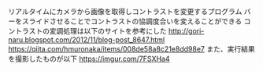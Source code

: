 リアルタイムにカメラから画像を取得しコントラストを変更するプログラム
バーをスライドさせることでコントラストの協調度合いを変えることができる
コントラストの変調処理は以下のサイトを参考にした
http://gori-naru.blogspot.com/2012/11/blog-post_8647.html
https://qiita.com/hmuronaka/items/008de58a8c21e8dd98e7
また、実行結果を撮影したものが以下
https://imgur.com/7FSXHa4
